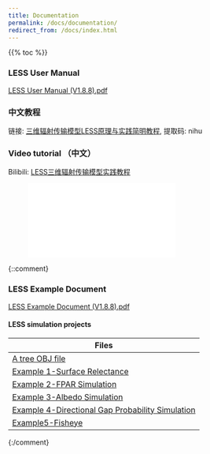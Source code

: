```yaml
---
title: Documentation
permalink: /docs/documentation/
redirect_from: /docs/index.html
---
```


{{% toc %}}


### LESS User Manual
[LESS User Manual (V1.8.8).pdf](http://lessrt.org/Attachments/LESS_User_Manual.pdf)

### 中文教程

链接: [三维辐射传输模型LESS原理与实践简明教程](https://pan.baidu.com/s/12RTYrw9Ef8H1mE2rBIijKw), 提取码: nihu

### Video tutorial （中文）

Bilibili: [LESS三维辐射传输模型实践教程](https://www.bilibili.com/video/BV1Po4y1R7ys/)

<figure class="video_container">
<iframe src="//player.bilibili.com/player.html?aid=374298277&bvid=BV1Po4y1R7ys&cid=305199913&page=1" scrolling="no" border="0" frameborder="no" framespacing="0" allowfullscreen="true"> </iframe>
</figure>

{::comment}
### LESS Example Document

[LESS Example Document (V1.8.8).pdf](http://lessrt.org/Attachments/LESS_Example_Document_V1.8.8.pdf)

#### LESS simulation projects

| Files |
| ------ |
| [A tree OBJ file](http://lessrt.org/Attachments/OBJ_File.zip) | 
| [Example 1-Surface Relectance](http://lessrt.org/Attachments/Example1-Surface_reflectance.zip) |
| [Example 2-FPAR Simulation](http://lessrt.org/Attachments/Example2-fPAR.zip) |
| [Example 3-Albedo Simulation](http://lessrt.org/Attachments/Example3-albedo.zip) |
| [Example 4-Directional Gap Probability Simulation](http://lessrt.org/Attachments/Example4-directional_gap_probability.zip) |
| [Example5-Fisheye](http://lessrt.org/Attachments/Example5-Fisheye.zip)|
{:/comment}
